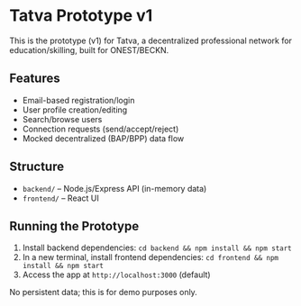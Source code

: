 # Tatva Prototype v1

This is the prototype (v1) for Tatva, a decentralized professional network for education/skilling, built for ONEST/BECKN.

## Features
- Email-based registration/login
- User profile creation/editing
- Search/browse users
- Connection requests (send/accept/reject)
- Mocked decentralized (BAP/BPP) data flow

## Structure
- `backend/` – Node.js/Express API (in-memory data)
- `frontend/` – React UI

## Running the Prototype
1. Install backend dependencies: `cd backend && npm install && npm start`
2. In a new terminal, install frontend dependencies: `cd frontend && npm install && npm start`
3. Access the app at `http://localhost:3000` (default)

No persistent data; this is for demo purposes only.
